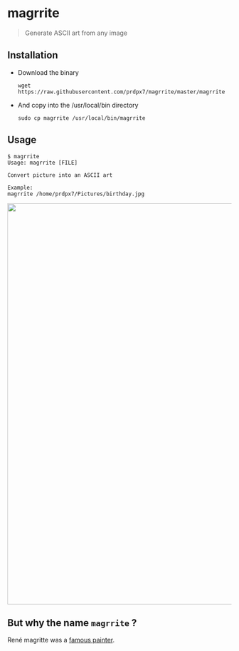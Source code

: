 # magrrite
> Generate ASCII art from any image

## Installation

* Download the binary
    ```
    wget https://raw.githubusercontent.com/prdpx7/magrrite/master/magrrite
    ```
* And copy into the /usr/local/bin directory
    ```
    sudo cp magrrite /usr/local/bin/magrrite
    ```

## Usage

```
$ magrrite
Usage: magrrite [FILE]

Convert picture into an ASCII art

Example:
magrrite /home/prdpx7/Pictures/birthday.jpg

```
<img src="https://i.imgur.com/E1r5nV4.png" width="900"/>


## But why the name `magrrite` ?

René magritte was a [famous painter](https://learnodo-newtonic.com/rene-magritte-famous-paintings).


